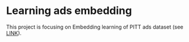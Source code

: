 # Learning ads embedding

This project is focusing on Embedding learning of PITT ads dataset
(see [LINK](http://people.cs.pitt.edu/~kovashka/ads/)).

